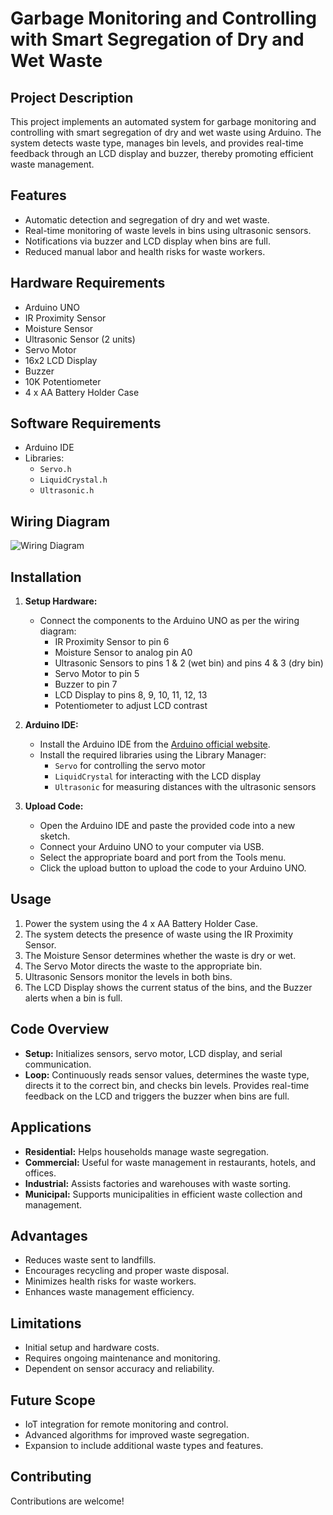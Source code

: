 # Garbage Monitoring and Controlling with Smart Segregation of Dry and Wet Waste

## Project Description
This project implements an automated system for garbage monitoring and controlling with smart segregation of dry and wet waste using Arduino. The system detects waste type, manages bin levels, and provides real-time feedback through an LCD display and buzzer, thereby promoting efficient waste management.

## Features
- Automatic detection and segregation of dry and wet waste.
- Real-time monitoring of waste levels in bins using ultrasonic sensors.
- Notifications via buzzer and LCD display when bins are full.
- Reduced manual labor and health risks for waste workers.

## Hardware Requirements
- Arduino UNO
- IR Proximity Sensor
- Moisture Sensor
- Ultrasonic Sensor (2 units)
- Servo Motor
- 16x2 LCD Display
- Buzzer
- 10K Potentiometer
- 4 x AA Battery Holder Case

## Software Requirements
- Arduino IDE
- Libraries: 
  - `Servo.h`
  - `LiquidCrystal.h`
  - `Ultrasonic.h`

## Wiring Diagram
![Wiring Diagram](Wiring_diagram.png)

## Installation

1. **Setup Hardware:**
   - Connect the components to the Arduino UNO as per the wiring diagram:
     - IR Proximity Sensor to pin 6
     - Moisture Sensor to analog pin A0
     - Ultrasonic Sensors to pins 1 & 2 (wet bin) and pins 4 & 3 (dry bin)
     - Servo Motor to pin 5
     - Buzzer to pin 7
     - LCD Display to pins 8, 9, 10, 11, 12, 13
     - Potentiometer to adjust LCD contrast

2. **Arduino IDE:**
   - Install the Arduino IDE from the [Arduino official website](https://www.arduino.cc/en/Main/Software).
   - Install the required libraries using the Library Manager:
     - `Servo` for controlling the servo motor
     - `LiquidCrystal` for interacting with the LCD display
     - `Ultrasonic` for measuring distances with the ultrasonic sensors

3. **Upload Code:**
   - Open the Arduino IDE and paste the provided code into a new sketch.
   - Connect your Arduino UNO to your computer via USB.
   - Select the appropriate board and port from the Tools menu.
   - Click the upload button to upload the code to your Arduino UNO.

## Usage

1. Power the system using the 4 x AA Battery Holder Case.
2. The system detects the presence of waste using the IR Proximity Sensor.
3. The Moisture Sensor determines whether the waste is dry or wet.
4. The Servo Motor directs the waste to the appropriate bin.
5. Ultrasonic Sensors monitor the levels in both bins.
6. The LCD Display shows the current status of the bins, and the Buzzer alerts when a bin is full.

## Code Overview

- **Setup:** Initializes sensors, servo motor, LCD display, and serial communication.
- **Loop:** Continuously reads sensor values, determines the waste type, directs it to the correct bin, and checks bin levels. Provides real-time feedback on the LCD and triggers the buzzer when bins are full.

## Applications

- **Residential:** Helps households manage waste segregation.
- **Commercial:** Useful for waste management in restaurants, hotels, and offices.
- **Industrial:** Assists factories and warehouses with waste sorting.
- **Municipal:** Supports municipalities in efficient waste collection and management.

## Advantages

- Reduces waste sent to landfills.
- Encourages recycling and proper waste disposal.
- Minimizes health risks for waste workers.
- Enhances waste management efficiency.

## Limitations

- Initial setup and hardware costs.
- Requires ongoing maintenance and monitoring.
- Dependent on sensor accuracy and reliability.

## Future Scope

- IoT integration for remote monitoring and control.
- Advanced algorithms for improved waste segregation.
- Expansion to include additional waste types and features.

## Contributing
Contributions are welcome!
